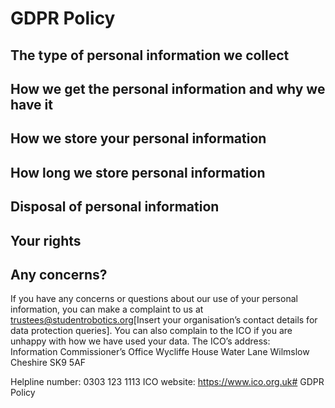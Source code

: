 # GDPR Policy

## The type of personal information we collect

## How we get the personal information and why we have it

## How we store your personal information

## How long we store personal information

## Disposal of personal information

## Your rights

## Any concerns?
If you have any concerns or questions about our use of your personal information, you can make a complaint to us at trustees@studentrobotics.org[Insert your organisation’s contact details for data protection queries].
You can also complain to the ICO if you are unhappy with how we have used your data.
The ICO’s address:            
Information Commissioner’s Office
Wycliffe House
Water Lane
Wilmslow
Cheshire
SK9 5AF

Helpline number: 0303 123 1113
ICO website: https://www.ico.org.uk# GDPR Policy
